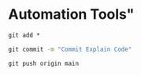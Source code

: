 # Automation Tools"

```cmd
git add *
```

```cmd
git commit -m "Commit Explain Code"
```

```cmd
git push origin main
```


